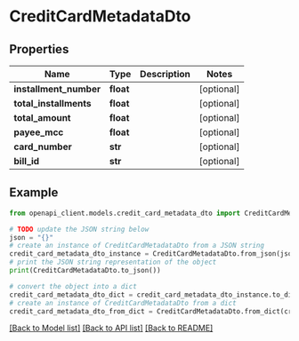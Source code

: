 # CreditCardMetadataDto


## Properties

Name | Type | Description | Notes
------------ | ------------- | ------------- | -------------
**installment_number** | **float** |  | [optional] 
**total_installments** | **float** |  | [optional] 
**total_amount** | **float** |  | [optional] 
**payee_mcc** | **float** |  | [optional] 
**card_number** | **str** |  | [optional] 
**bill_id** | **str** |  | [optional] 

## Example

```python
from openapi_client.models.credit_card_metadata_dto import CreditCardMetadataDto

# TODO update the JSON string below
json = "{}"
# create an instance of CreditCardMetadataDto from a JSON string
credit_card_metadata_dto_instance = CreditCardMetadataDto.from_json(json)
# print the JSON string representation of the object
print(CreditCardMetadataDto.to_json())

# convert the object into a dict
credit_card_metadata_dto_dict = credit_card_metadata_dto_instance.to_dict()
# create an instance of CreditCardMetadataDto from a dict
credit_card_metadata_dto_from_dict = CreditCardMetadataDto.from_dict(credit_card_metadata_dto_dict)
```
[[Back to Model list]](../README.md#documentation-for-models) [[Back to API list]](../README.md#documentation-for-api-endpoints) [[Back to README]](../README.md)


